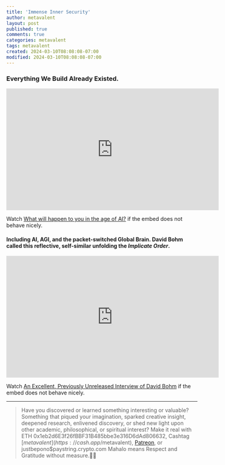 ```yaml
---
title: 'Immense Inner Security'
author: metavalent
layout: post
published: true
comments: true
categories: metavalent
tags: metavalent
created: 2024-03-10T08:08:08-07:00
modified: 2024-03-10T08:08:08-07:00
---
```


### Everything We Build Already Existed.

<!-- YouTube Player -->
<iframe id="ytplayer" type="text/html" class="center" width="560" height="320" src="https://www.youtube.com/embed/Bm7YfElJfIA" frameborder="0"></iframe>

Watch [What will happen to you in the age of AI?](https://youtu.be/Bm7YfElJfIA) if the embed does not behave nicely.

#### Including AI, AGI, and the packet-switched Global Brain. David Bohm called this reflective, self-similar unfolding the *Implicate Order*.

<!-- YouTube Player -->
<iframe id="ytplayer" type="text/html" class="center" width="560" height="320" src="https://www.youtube.com/embed/LdwXb4xaKVGSZVob&t=3470" frameborder="0"></iframe>

Watch [An Excellent, Previously Unreleased Interview of David Bohm](https://youtu.be/LdwXb4xaKVGSZVob&t=3470) if the embed does not behave nicely.

---
> Have you discovered or learned something interesting or valuable? Something that piqued your imagination, sparked creative insight, deepened research, enlivened discovery, or shed new light upon other academic, philosophical, or spiritual interest? Make it real with ETH 0x1eb2d6E3f26fBBF31B485bbe3e316D6dAd806632, Cashtag [$metavalent](https://cash.app/$metavalent), [Patreon](https://patreon.com/metavalent), or justbepono$paystring.crypto.com Mahalo means Respect and Gratitude without measure.🙏🏼
